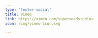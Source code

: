 ```yaml
---
type: 'footer-social'
title: Vimeo
link: https://vimeo.com/superseedstudios
icon: /img/vimeo-icon.svg

---
```


